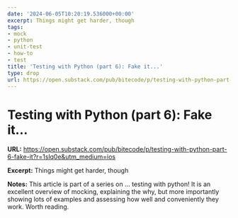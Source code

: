 ```yaml
---
date: '2024-06-05T10:20:19.536000+00:00'
excerpt: Things might get harder, though
tags:
- mock
- python
- unit-test
- how-to
- test
title: 'Testing with Python (part 6): Fake it...'
type: drop
url: https://open.substack.com/pub/bitecode/p/testing-with-python-part-6-fake-it?r=1slq0e&utm_medium=ios
---
```


# Testing with Python (part 6): Fake it...

**URL:** https://open.substack.com/pub/bitecode/p/testing-with-python-part-6-fake-it?r=1slq0e&utm_medium=ios

**Excerpt:** Things might get harder, though

**Notes:**
This article is part of a series on … testing with python! It is an excellent overview of mocking, explaining the why, but more importantly showing lots of examples and assessing how well and conveniently they work. Worth reading. 

